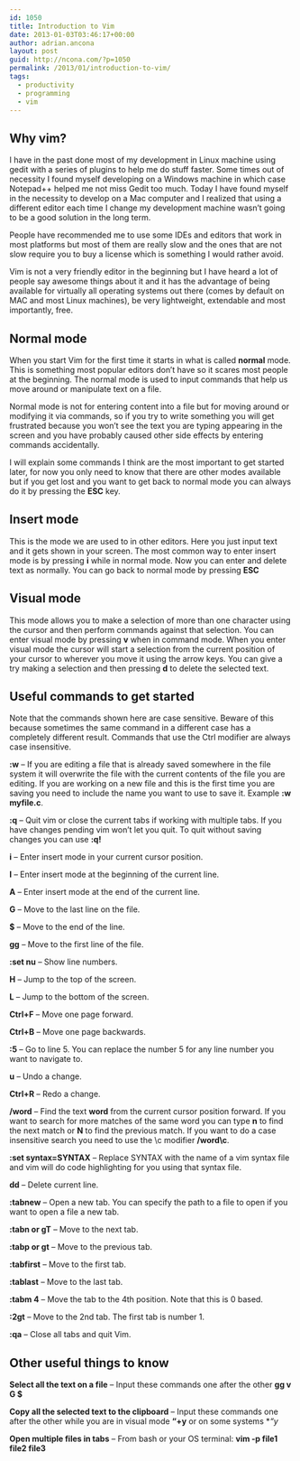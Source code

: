 ```yaml
---
id: 1050
title: Introduction to Vim
date: 2013-01-03T03:46:17+00:00
author: adrian.ancona
layout: post
guid: http://ncona.com/?p=1050
permalink: /2013/01/introduction-to-vim/
tags:
  - productivity
  - programming
  - vim
---
```

## Why vim?

I have in the past done most of my development in Linux machine using gedit with a series of plugins to help me do stuff faster. Some times out of necessity I found myself developing on a Windows machine in which case Notepad++ helped me not miss Gedit too much. Today I have found myself in the necessity to develop on a Mac computer and I realized that using a different editor each time I change my development machine wasn&#8217;t going to be a good solution in the long term.

People have recommended me to use some IDEs and editors that work in most platforms but most of them are really slow and the ones that are not slow require you to buy a license which is something I would rather avoid.

Vim is not a very friendly editor in the beginning but I have heard a lot of people say awesome things about it and it has the advantage of being available for virtually all operating systems out there (comes by default on MAC and most Linux machines), be very lightweight, extendable and most importantly, free.

<!--more-->

## Normal mode

When you start Vim for the first time it starts in what is called **normal** mode. This is something most popular editors don&#8217;t have so it scares most people at the beginning. The normal mode is used to input commands that help us move around or manipulate text on a file.

Normal mode is not for entering content into a file but for moving around or modifying it via commands, so if you try to write something you will get frustrated because you won&#8217;t see the text you are typing appearing in the screen and you have probably caused other side effects by entering commands accidentally.

I will explain some commands I think are the most important to get started later, for now you only need to know that there are other modes available but if you get lost and you want to get back to normal mode you can always do it by pressing the **ESC** key.

## Insert mode

This is the mode we are used to in other editors. Here you just input text and it gets shown in your screen. The most common way to enter insert mode is by pressing **i** while in normal mode. Now you can enter and delete text as normally. You can go back to normal mode by pressing **ESC**

## Visual mode

This mode allows you to make a selection of more than one character using the cursor and then perform commands against that selection. You can enter visual mode by pressing **v** when in command mode. When you enter visual mode the cursor will start a selection from the current position of your cursor to wherever you move it using the arrow keys. You can give a try making a selection and then pressing **d** to delete the selected text.

## Useful commands to get started

Note that the commands shown here are case sensitive. Beware of this because sometimes the same command in a different case has a completely different result. Commands that use the Ctrl modifier are always case insensitive.

**:w** &#8211; If you are editing a file that is already saved somewhere in the file system it will overwrite the file with the current contents of the file you are editing. If you are working on a new file and this is the first time you are saving you need to include the name you want to use to save it. Example **:w myfile.c**.

**:q** &#8211; Quit vim or close the current tabs if working with multiple tabs. If you have changes pending vim won&#8217;t let you quit. To quit without saving changes you can use **:q!**

**i** &#8211; Enter insert mode in your current cursor position.

**I** &#8211; Enter insert mode at the beginning of the current line.

**A** &#8211; Enter insert mode at the end of the current line.

**G** &#8211; Move to the last line on the file.

**$** &#8211; Move to the end of the line.

**gg** &#8211; Move to the first line of the file.

**:set nu** &#8211; Show line numbers.

**H** &#8211; Jump to the top of the screen.

**L** &#8211; Jump to the bottom of the screen.

**Ctrl+F** &#8211; Move one page forward.

**Ctrl+B** &#8211; Move one page backwards.

**:5** &#8211; Go to line 5. You can replace the number 5 for any line number you want to navigate to.

**u** &#8211; Undo a change.

**Ctrl+R** &#8211; Redo a change.

**/word** &#8211; Find the text **word** from the current cursor position forward. If you want to search for more matches of the same word you can type **n** to find the next match or **N** to find the previous match. If you want to do a case insensitive search you need to use the \c modifier **/word\c**.

**:set syntax=SYNTAX** &#8211; Replace SYNTAX with the name of a vim syntax file and vim will do code highlighting for you using that syntax file.

**dd** &#8211; Delete current line.

**:tabnew** &#8211; Open a new tab. You can specify the path to a file to open if you want to open a file a new tab.

**:tabn or gT** &#8211; Move to the next tab.

**:tabp or gt** &#8211; Move to the previous tab.

**:tabfirst** &#8211; Move to the first tab.

**:tablast** &#8211; Move to the last tab.

**:tabm 4** &#8211; Move the tab to the 4th position. Note that this is 0 based.

**:2gt** &#8211; Move to the 2nd tab. The first tab is number 1.

**:qa** &#8211; Close all tabs and quit Vim.

## Other useful things to know

**Select all the text on a file** &#8211; Input these commands one after the other **gg v G $**

**Copy all the selected text to the clipboard** &#8211; Input these commands one after the other while you are in visual mode **&#8220;+y** or on some systems **&#8220;*y**

**Open multiple files in tabs** &#8211; From bash or your OS terminal: **vim -p file1 file2 file3**
